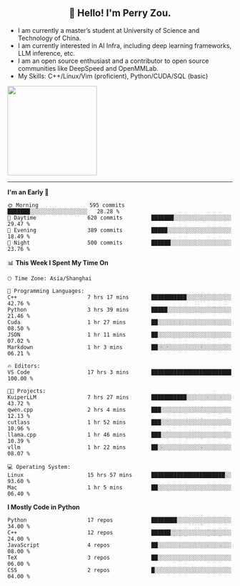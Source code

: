 <h2 align="center">👋 Hello! I'm Perry Zou.</h2>

- I am currently a master’s student at University of Science and Technology of China.
- I am currently interested in AI Infra, including deep learning frameworks, LLM inference, etc.
- I am an open source enthusiast and a contributor to open source communities like DeepSpeed and OpenMMLab.
- My Skills: C++/Linux/Vim (proficient), Python/CUDA/SQL (basic)

<img height=200 align="center" src="https://github-readme-stats.vercel.app/api?username=zonepg" />

-------

<!--START_SECTION:waka-->
**I'm an Early 🐤** 

```text
🌞 Morning                595 commits         ███████░░░░░░░░░░░░░░░░░░   28.28 % 
🌆 Daytime                620 commits         ███████░░░░░░░░░░░░░░░░░░   29.47 % 
🌃 Evening                389 commits         █████░░░░░░░░░░░░░░░░░░░░   18.49 % 
🌙 Night                  500 commits         ██████░░░░░░░░░░░░░░░░░░░   23.76 % 
```


📊 **This Week I Spent My Time On** 

```text
🕑︎ Time Zone: Asia/Shanghai

💬 Programming Languages: 
C++                      7 hrs 17 mins       ███████████░░░░░░░░░░░░░░   42.76 % 
Python                   3 hrs 39 mins       █████░░░░░░░░░░░░░░░░░░░░   21.46 % 
Cuda                     1 hr 27 mins        ██░░░░░░░░░░░░░░░░░░░░░░░   08.50 % 
JSON                     1 hr 11 mins        ██░░░░░░░░░░░░░░░░░░░░░░░   07.02 % 
Markdown                 1 hr 3 mins         ██░░░░░░░░░░░░░░░░░░░░░░░   06.21 % 

🔥 Editors: 
VS Code                  17 hrs 3 mins       █████████████████████████   100.00 % 

🐱‍💻 Projects: 
KuiperLLM                7 hrs 27 mins       ███████████░░░░░░░░░░░░░░   43.72 % 
qwen.cpp                 2 hrs 4 mins        ███░░░░░░░░░░░░░░░░░░░░░░   12.13 % 
cutlass                  1 hr 52 mins        ███░░░░░░░░░░░░░░░░░░░░░░   10.96 % 
llama.cpp                1 hr 46 mins        ███░░░░░░░░░░░░░░░░░░░░░░   10.39 % 
vllm                     1 hr 22 mins        ██░░░░░░░░░░░░░░░░░░░░░░░   08.07 % 

💻 Operating System: 
Linux                    15 hrs 57 mins      ███████████████████████░░   93.60 % 
Mac                      1 hr 5 mins         ██░░░░░░░░░░░░░░░░░░░░░░░   06.40 % 
```

**I Mostly Code in Python** 

```text
Python                   17 repos            ████████░░░░░░░░░░░░░░░░░   34.00 % 
C++                      12 repos            ██████░░░░░░░░░░░░░░░░░░░   24.00 % 
JavaScript               4 repos             ██░░░░░░░░░░░░░░░░░░░░░░░   08.00 % 
TeX                      3 repos             ██░░░░░░░░░░░░░░░░░░░░░░░   06.00 % 
CSS                      2 repos             █░░░░░░░░░░░░░░░░░░░░░░░░   04.00 % 
```




<!--END_SECTION:waka-->
